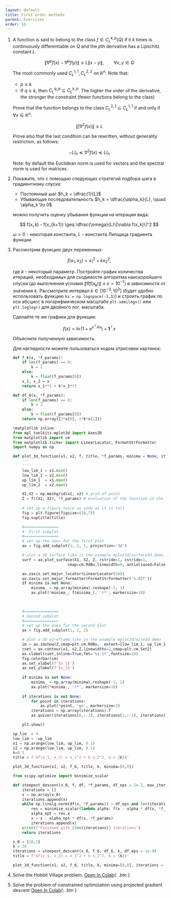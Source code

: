 ```yaml
---
layout: default
title: First order methods
parent: Exercises
order: 16
---
```


1. A function is said to belong to the class $f \in C^{k,p}_L (Q)$ if it $k$ times is continuously differentiable on $Q$ and the $p$th derivative has a Lipschitz constant $L$. 

    $$
    \|\nabla^p f(x) - \nabla^p f(y)\| \leq L \|x-y\|, \qquad \forall x,y \in Q
    $$

    The most commonly used $C_L^{1,1}, C_L^{2,2}$ on $\mathbb{R}^n$. 
    Note that:
    * $p \leq k$
    * If $q \geq k$, then $C_L^{q,p} \subseteq C_L^{k,p}$. The higher the order of the derivative, the stronger the constraint (fewer functions belong to the class)

    Prove that the function belongs to the class $C_L^{2,1} \subseteq C_L^{1,1}$ if and only if $\forall x \in \mathbb{R}^n$:

    $$
    \||\nabla^2 f(x)\| \leq L
    $$

    Prove also that the last condition can be rewritten, without generality restriction, as follows:

    $$
    -L I_n \preceq \nabla^2 f(x) \preceq L I_n
    $$

    Note: by default the Euclidean norm is used for vectors and the spectral norm is used for matrices.

1. Покажите, что с помощью следующих стратегий подбора шага в градиентному спуске:
    * Постоянный шаг $h_k = \dfrac{1}{L}$
    * Убывающая последовательность $h_k = \dfrac{\alpha_k}{L}, \quad \alpha_k \to 0$

    можно получить оценку убывания функции на итерации вида:

    $$
    f(x_k) - f(x_{k+1}) \geq \dfrac{\omega}{L}\|\nabla f(x_k)\|^2
    $$

    $\omega > 0$ - некоторая константа, $L$ - константа Липщица градиента функции 

1. Рассмотрим функцию двух переменных:

    $$
    f(x_1, x_2) = x_1^2 + k x_2^2,
    $$

    где $k$ - некоторый параметр. Постройте график количества итераций, необходимых для сходимости алгоритма наискорейшего спуска (до выполнения условия $\|\nabla f(x_k)\| \leq \varepsilon = 10^{-7}$) в зависимости от значения $k$. Рассмотрите интервал $k \in [10^{-3}; 10^3]$ (будет удобно использовать функцию `ks = np.logspace(-3,3)`) и строить график по оси абсцисс в логарифмическом масштабе `plt.semilogx()` или `plt.loglog()` для двойного лог. масштаба.

    Сделайте те же графики для функции:

    $$
    f(x) = \ln(1 + e^{x^\top A x}) + \mathbf{1}^\top x
    $$

    Объясните полученную зависимость.

    Для наглядности можете пользоваться кодом отрисовки картинок:

    ```python
    def f_6(x, *f_params):
        if len(f_params) == 0:
            k = 2
        else:
            k = float(f_params[0])
        x_1, x_2 = x
        return x_1**2 + k*x_2**2

    def df_6(x, *f_params):
        if len(f_params) == 0:
            k = 2
        else:
            k = float(f_params[0])
        return np.array([2*x[0], 2*k*x[1]])

    %matplotlib inline
    from mpl_toolkits.mplot3d import Axes3D
    from matplotlib import cm
    from matplotlib.ticker import LinearLocator, FormatStrFormatter
    import numpy as np

    def plot_3d_function(x1, x2, f, title, *f_params, minima = None, iterations = None):
        '''
        '''
        low_lim_1 = x1.min()
        low_lim_2 = x2.min()
        up_lim_1  = x1.max()
        up_lim_2  = x2.max()

        X1,X2 = np.meshgrid(x1, x2) # grid of point
        Z = f((X1, X2), *f_params) # evaluation of the function on the grid
        
        # set up a figure twice as wide as it is tall
        fig = plt.figure(figsize=(16,7))
        fig.suptitle(title)

        #===============
        #  First subplot
        #===============
        # set up the axes for the first plot
        ax = fig.add_subplot(1, 2, 1, projection='3d')

        # plot a 3D surface like in the example mplot3d/surface3d_demo
        surf = ax.plot_surface(X1, X2, Z, rstride=1, cstride=1, 
                            cmap=cm.RdBu,linewidth=0, antialiased=False)

        ax.zaxis.set_major_locator(LinearLocator(10))
        ax.zaxis.set_major_formatter(FormatStrFormatter('%.02f'))
        if minima is not None:
            minima_ = np.array(minima).reshape(-1, 1)
            ax.plot(*minima_, f(minima_), 'r*', markersize=10)
        
        

        #===============
        # Second subplot
        #===============
        # set up the axes for the second plot
        ax = fig.add_subplot(1, 2, 2)

        # plot a 3D wireframe like in the example mplot3d/wire3d_demo
        im = ax.imshow(Z,cmap=plt.cm.RdBu,  extent=[low_lim_1, up_lim_1, low_lim_2, up_lim_2])
        cset = ax.contour(x1, x2,Z,linewidths=2,cmap=plt.cm.Set2)
        ax.clabel(cset,inline=True,fmt='%1.1f',fontsize=10)
        fig.colorbar(im)
        ax.set_xlabel(f'$x_1$')
        ax.set_ylabel(f'$x_2$')
        
        if minima is not None:
            minima_ = np.array(minima).reshape(-1, 1)
            ax.plot(*minima_, 'r*', markersize=10)
        
        if iterations is not None:
            for point in iterations:
                ax.plot(*point, 'go', markersize=3)
            iterations = np.array(iterations).T
            ax.quiver(iterations[0,:-1], iterations[1,:-1], iterations[0,1:]-iterations[0,:-1], iterations[1,1:]-iterations[1,:-1], scale_units='xy', angles='xy', scale=1, color='blue')

        plt.show()

    up_lim  = 4
    low_lim = -up_lim
    x1 = np.arange(low_lim, up_lim, 0.1)
    x2 = np.arange(low_lim, up_lim, 0.1)
    k=0.5
    title = f'$f(x_1, x_2) = x_1^2 + k x_2^2, k = {k}$'

    plot_3d_function(x1, x2, f_6, title, k, minima=[0,0])

    from scipy.optimize import minimize_scalar

    def steepest_descent(x_0, f, df, *f_params, df_eps = 1e-2, max_iter = 1000):
        iterations = []
        x = np.array(x_0)
        iterations.append(x)
        while np.linalg.norm(df(x, *f_params)) > df_eps and len(iterations) <= max_iter:
            res = minimize_scalar(lambda alpha: f(x - alpha * df(x, *f_params), *f_params))
            alpha_opt = res.x
            x = x - alpha_opt * df(x, *f_params)
            iterations.append(x)
        print(f'Finished with {len(iterations)} iterations')
        return iterations

    x_0 = [10,1]
    k = 30
    iterations = steepest_descent(x_0, f_6, df_6, k, df_eps = 1e-9)
    title = f'$f(x_1, x_2) = x_1^2 + k x_2^2, k = {k}$'

    plot_3d_function(x1, x2, f_6, title, k, minima=[0,0], iterations = iterations)
    ```

1. Solve the Hobbit Village problem. [Open In Colab](https://colab.research.google.com/github/MerkulovDaniil/optim/blob/master/assets/Notebooks/Hobbit_village.ipynb){: .btn }

1. Solve the problem of constrained optimization using projected gradient descent [Open In Colab](https://colab.research.google.com/github/MerkulovDaniil/optim/blob/master/assets/Notebooks/Projected_gradient_descent_affine.ipynb){: .btn }
